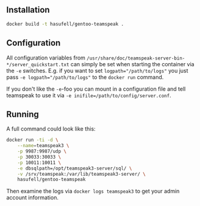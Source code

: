 ## Installation

```sh
docker build -t hasufell/gentoo-teamspeak .
```

## Configuration

All configuration variables from
`/usr/share/doc/teamspeak-server-bin-*/server_quickstart.txt`
can simply be set when starting the container via the `-e` switches. E.g.
if you want to set `logpath="/path/to/logs"` you just pass
`-e logpath="/path/to/logs"` to the `docker run` command.

If you don't like the `-e`-foo you can mount in a configuration file
and tell teamspeak to use it via `-e inifile=/path/to/config/server.conf`.

## Running

A full command could look like this:

```sh
docker run -ti -d \
	--name=teamspeak3 \
	-p 9987:9987/udp \
	-p 30033:30033 \
	-p 10011:10011 \
	-e dbsqlpath=/opt/teamspeak3-server/sql/ \
	-v /srv/teamspeak:/var/lib/teamspeak3-server/ \
	hasufell/gentoo-teamspeak
```

Then examine the logs via `docker logs teamspeak3` to get your admin account
information.
